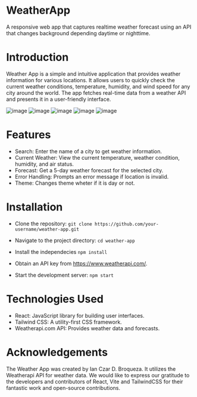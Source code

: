 # WeatherApp
A responsive web app that captures realtime weather forecast using an API that changes background depending daytime or nighttime.

# Introduction
Weather App is a simple and intuitive application that provides weather information for various locations. It allows users to quickly check the current weather conditions, temperature, humidity, and wind speed for any city around the world. The app fetches real-time data from a weather API and presents it in a user-friendly interface.

![image](https://github.com/ICBroqueza/WeatherApp/assets/87902211/24b3ec51-c887-47ca-ad06-50f00c788918)
![image](https://github.com/ICBroqueza/WeatherApp/assets/87902211/8274cb86-91ac-47fb-b008-e55dc2bd99eb)
![image](https://github.com/ICBroqueza/WeatherApp/assets/87902211/7659cfb7-b741-4ef0-8b59-7041a930336a)
![image](https://github.com/ICBroqueza/WeatherApp/assets/87902211/fda74ecb-12d8-4b01-ad26-b5b90cb8607e)
![image](https://github.com/ICBroqueza/WeatherApp/assets/87902211/abb3db69-067b-4699-9736-87f6387168f1)






# Features
* Search: Enter the name of a city to get weather information.
* Current Weather: View the current temperature, weather condition, humidity, and air status.
* Forecast: Get a 5-day weather forecast for the selected city.
* Error Handling: Prompts an error message if location is invalid.
* Theme: Changes theme wheter if it is day or not.

# Installation
* Clone the repository:
`git clone https://github.com/your-username/weather-app.git`

* Navigate to the project directory:
`cd weather-app`

* Install the independecies
`npm install`

* Obtain an API key from https://www.weatherapi.com/.

* Start the development server:
`npm start`

# Technologies Used 
* React: JavaScript library for building user interfaces.
* Tailwind CSS: A utility-first CSS framework.
* Weatherapi.com API: Provides weather data and forecasts.

# Acknowledgements
The Weather App was created by Ian Czar D. Broqueza. It utilizes the Weatherapi API for weather data. We would like to express our gratitude to the developers and contributors of React, Vite and TailwindCSS for their fantastic work and open-source contributions.
